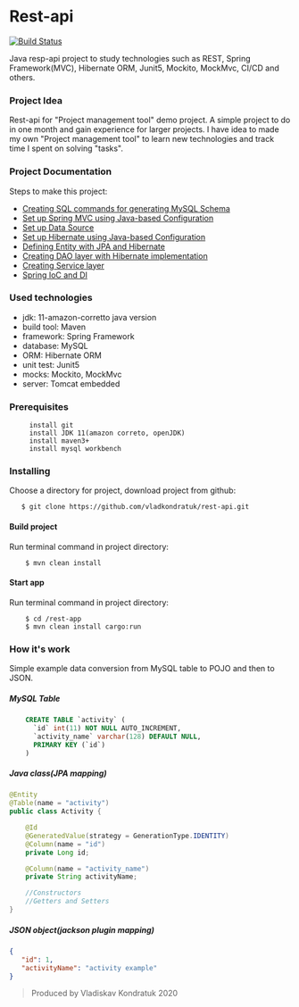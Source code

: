 # Rest-api 
[![Build Status](https://travis-ci.org/vladkondratuk/rest-api.svg?branch=master)](https://travis-ci.org/github/vladkondratuk/rest-api)

Java resp-api project to study technologies such as REST, Spring Framework(MVC), Hibernate ORM, Junit5, Mockito, MockMvc, CI/CD and others.

### Project Idea 
Rest-api for "Project management tool" demo project. A simple project to do in one month and gain experience for larger projects. 
I have idea to made my own "Project management tool" to learn new technologies and track time I spent on solving "tasks".

### Project Documentation
 
Steps to make this project:

- [Creating SQL commands for generating MySQL Schema](documentation/sql_schema.md) 
- [Set up Spring MVC using Java-based Configuration](documentation/mvc_config.md)
- [Set up Data Source](documentation/data_source.md)
- [Set up Hibernate using Java-based Configuration](documentation/hibernate_config.md)
- [Defining Entity with JPA and Hibernate](documentation/jpa_entity.md)
- [Creating DAO layer with Hibernate implementation](documentation/dao_layer.md)
- [Creating Service layer](documentation/service_layer.md)
- [Spring IoC and DI](documentation/spring_ioc_di.md)

### Used technologies

 - jdk: 11-amazon-corretto java version
 - build tool: Maven
 - framework: Spring Framework
 - database: MySQL
 - ORM: Hibernate ORM
 - unit test: Junit5
 - mocks: Mockito, MockMvc
 - server: Tomcat embedded
 
### Prerequisites
 
         install git
         install JDK 11(amazon correto, openJDK)
         install maven3+
         install mysql workbench    
         
### Installing
Choose a directory for project, download project from github:
 
       $ git clone https://github.com/vladkondratuk/rest-api.git

#### Build project
Run terminal command in project directory:

        $ mvn clean install

#### Start app
Run terminal command in project directory:

        $ cd /rest-app
        $ mvn clean install cargo:run 

### How it's work
Simple example data conversion from MySQL table to POJO and then to JSON.

##### MySQL Table
```sql
    CREATE TABLE `activity` (
      `id` int(11) NOT NULL AUTO_INCREMENT,
      `activity_name` varchar(128) DEFAULT NULL,
      PRIMARY KEY (`id`)
    )
```

##### Java class(JPA mapping)
```java
@Entity
@Table(name = "activity")
public class Activity {

    @Id
    @GeneratedValue(strategy = GenerationType.IDENTITY)
    @Column(name = "id")
    private Long id;

    @Column(name = "activity_name")
    private String activityName;

    //Constructors
    //Getters and Setters    
}
``` 
##### JSON object(jackson plugin mapping)
```json
{
   "id": 1,
   "activityName": "activity example"
}
```
  
>Produced by Vladiskav Kondratuk 2020